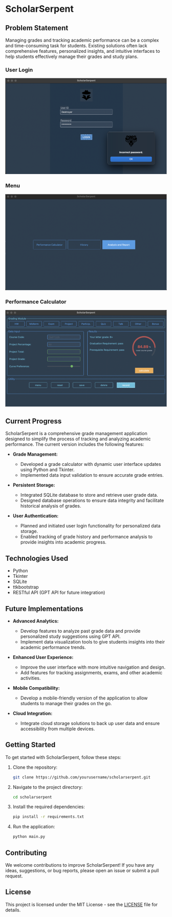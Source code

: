 # ScholarSerpent

## Problem Statement
Managing grades and tracking academic performance can be a complex and time-consuming task for students. Existing solutions often lack comprehensive features, personalized insights, and intuitive interfaces to help students effectively manage their grades and study plans.

### User Login
![User Login](image/login.png)

### Menu
![Menu](image/menu.png)

### Performance Calculator
![Performance Calculator](image/calculator.png)

## Current Progress
ScholarSerpent is a comprehensive grade management application designed to simplify the process of tracking and analyzing academic performance. The current version includes the following features:

- **Grade Management:**
  - Developed a grade calculator with dynamic user interface updates using Python and Tkinter.
  - Implemented data input validation to ensure accurate grade entries.
  
- **Persistent Storage:**
  - Integrated SQLite database to store and retrieve user grade data.
  - Designed database operations to ensure data integrity and facilitate historical analysis of grades.
  
- **User Authentication:**
  - Planned and initiated user login functionality for personalized data storage.
  - Enabled tracking of grade history and performance analysis to provide insights into academic progress.

## Technologies Used
- Python
- Tkinter
- SQLite
- ttkbootstrap
- RESTful API (GPT API for future integration)

## Future Implementations
- **Advanced Analytics:**
  - Develop features to analyze past grade data and provide personalized study suggestions using GPT API.
  - Implement data visualization tools to give students insights into their academic performance trends.

- **Enhanced User Experience:**
  - Improve the user interface with more intuitive navigation and design.
  - Add features for tracking assignments, exams, and other academic activities.
  
- **Mobile Compatibility:**
  - Develop a mobile-friendly version of the application to allow students to manage their grades on the go.

- **Cloud Integration:**
  - Integrate cloud storage solutions to back up user data and ensure accessibility from multiple devices.

## Getting Started
To get started with ScholarSerpent, follow these steps:

1. Clone the repository:
    ```bash
    git clone https://github.com/yourusername/scholarserpent.git
    ```

2. Navigate to the project directory:
    ```bash
    cd scholarserpent
    ```

3. Install the required dependencies:
    ```bash
    pip install -r requirements.txt
    ```

4. Run the application:
    ```bash
    python main.py
    ```

## Contributing
We welcome contributions to improve ScholarSerpent! If you have any ideas, suggestions, or bug reports, please open an issue or submit a pull request.

## License
This project is licensed under the MIT License - see the [LICENSE](LICENSE) file for details.

